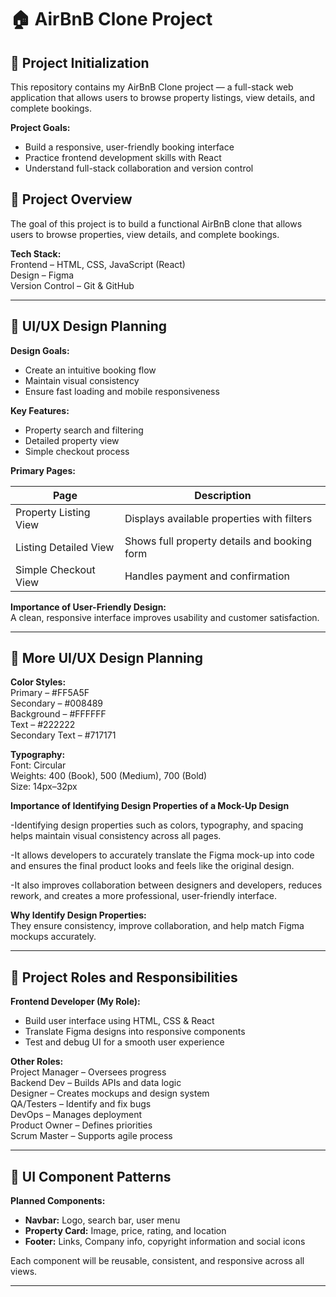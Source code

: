 # 🏠 AirBnB Clone Project

## 🧭 Project Initialization

This repository contains my AirBnB Clone project — a full-stack web application that allows users to browse property listings, view details, and complete bookings.

**Project Goals:**
- Build a responsive, user-friendly booking interface  
- Practice frontend development skills with React  
- Understand full-stack collaboration and version control  

## 🎯 Project Overview
The goal of this project is to build a functional AirBnB clone that allows users to browse properties, view details, and complete bookings.

**Tech Stack:**  
Frontend – HTML, CSS, JavaScript (React)  
Design – Figma  
Version Control – Git & GitHub

---

## 🎨 UI/UX Design Planning

**Design Goals:**  
- Create an intuitive booking flow  
- Maintain visual consistency  
- Ensure fast loading and mobile responsiveness  

**Key Features:**  
- Property search and filtering  
- Detailed property view  
- Simple checkout process  

**Primary Pages:**

| Page | Description |
|------|--------------|
| Property Listing View | Displays available properties with filters |
| Listing Detailed View | Shows full property details and booking form |
| Simple Checkout View | Handles payment and confirmation |

**Importance of User-Friendly Design:**  
A clean, responsive interface improves usability and customer satisfaction.

---

## 🎨 More UI/UX Design Planning

**Color Styles:**  
Primary – #FF5A5F  
Secondary – #008489  
Background – #FFFFFF  
Text – #222222  
Secondary Text – #717171  

**Typography:**  
Font: Circular  
Weights: 400 (Book), 500 (Medium), 700 (Bold)  
Size: 14px–32px  

**Importance of Identifying Design Properties of a Mock-Up Design**

-Identifying design properties such as colors, typography, and spacing helps maintain visual consistency across all pages.

-It allows developers to accurately translate the Figma mock-up into code and ensures the final product looks and feels like the original design.

-It also improves collaboration between designers and developers, reduces rework, and creates a more professional, user-friendly interface.

**Why Identify Design Properties:**  
They ensure consistency, improve collaboration, and help match Figma mockups accurately.

---

## 👥 Project Roles and Responsibilities

**Frontend Developer (My Role):**  
- Build user interface using HTML, CSS & React  
- Translate Figma designs into responsive components  
- Test and debug UI for a smooth user experience  

**Other Roles:**  
Project Manager – Oversees progress  
Backend Dev – Builds APIs and data logic  
Designer – Creates mockups and design system  
QA/Testers – Identify and fix bugs  
DevOps – Manages deployment  
Product Owner – Defines priorities  
Scrum Master – Supports agile process

---

## 🧩 UI Component Patterns

**Planned Components:**  
- **Navbar:** Logo, search bar, user menu  
- **Property Card:** Image, price, rating, and location  
- **Footer:** Links, Company info, copyright information and social icons  

Each component will be reusable, consistent, and responsive across all views.

---

